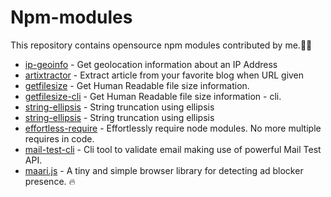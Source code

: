 # Npm-modules
This repository contains opensource npm modules contributed by me.:100::sunglasses:

* [ip-geoinfo](https://www.npmjs.com/package/ip-geoinfo) - Get geolocation information about an IP Address
* [artixtractor](https://www.npmjs.com/package/artixtractor) - Extract article from your favorite blog when URL given
* [getfilesize](https://www.npmjs.com/package/getfilesize) - Get Human Readable file size information.
* [getfilesize-cli](https://www.npmjs.com/package/getfilesize-cli) - Get Human Readable file size information - cli. 
* [string-ellipsis](https://www.npmjs.com/package/string-ellipsis) - String truncation using ellipsis
* [string-ellipsis](https://www.npmjs.com/package/string-ellipsis) - String truncation using ellipsis
* [effortless-require](https://www.npmjs.com/package/effortless-require) - Effortlessly require node modules. No more multiple requires in code. 
* [mail-test-cli](https://www.npmjs.com/package/mail-test-cli) - Cli tool to validate email making use of powerful Mail Test API. 
* [maari.js](https://www.npmjs.com/package/maari) - A tiny and simple browser library for detecting ad blocker presence. 🔥
